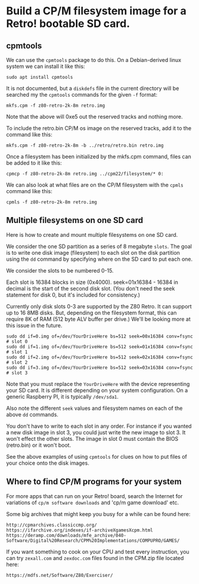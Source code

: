 # Build a CP/M filesystem image for a Retro! bootable SD card.

## cpmtools

We can use the `cpmtools` package to do this.  On a Debian-derived linux system we can install it like this:

	sudo apt install cpmtools

It is not documented, but a `diskdefs` file in the current directory will be searched my the `cpmtools` commands for the given `-f` format:

	mkfs.cpm -f z80-retro-2k-8m retro.img

Note that the above will 0xe5 out the reserved tracks and nothing more.

To include the retro.bin CP/M os image on the reserved tracks, add it to the command like this:

	mkfs.cpm -f z80-retro-2k-8m -b ../retro/retro.bin retro.img

Once a filesystem has been initialized by the mkfs.cpm command, files can be added to it like this:

	cpmcp -f z80-retro-2k-8m retro.img ../cpm22/filesystem/* 0:

We can also look at what files are on the CP/M filesystem with the `cpmls` command like this:

	cpmls -f z80-retro-2k-8m retro.img

## Multiple filesystems on one SD card

Here is how to create and mount multiple filesystems on one SD card.

We consider the one SD partition as a series of 8 megabyte `slots`.  The goal is to write one disk image (filesystem) to each slot on the disk partition using the `dd` command by specifying where on the SD card to put each one.

We consider the slots to be numbered 0-15. 

Each slot is 16384 blocks in size (0x4000). seek=01x16384 - 16384 in decimal is the start of the
second disk slot. (You don't need the seek statement for disk 0, but it's included for consistency.)

Currently only disk slots 0-3 are supported by the Z80 Retro. It can support up to 16 8MB disks.
But, depending on the filesystem format, this can require 8K of RAM (512 byte ALV buffer per drive.)
We'll be looking more at this issue in the future.

	sudo dd if=0.img of=/dev/YourDriveHere bs=512 seek=00x16384 conv=fsync  # slot 0
	sudo dd if=1.img of=/dev/YourDriveHere bs=512 seek=01x16384 conv=fsync  # slot 1
	sudo dd if=2.img of=/dev/YourDriveHere bs=512 seek=02x16384 conv=fsync  # slot 2
	sudo dd if=3.img of=/dev/YourDriveHere bs=512 seek=03x16384 conv=fsync  # slot 3

Note that you must replace the `YourDriveHere` with the device representing your SD card.  It is different depending on your system configuration.  On a generic Raspberry PI, it is typically `/dev/sda1`.

Also note the different `seek` values and filesystem names on each of the above `dd` commands.

You don't have to write to each slot in any order. For instance if you wanted a new disk image in
slot 3, you could just write the new image to slot 3. It won't effect the other slots. The image in
slot 0 must contain the BIOS (retro.bin) or it won't boot. 

See the above examples of using `cpmtools` for clues on how to put files of your choice onto the disk images.



## Where to find CP/M programs for your system

For more apps that can run on your Retro! board, search the Internet for variations of `cp/m software downloads` and 'cp/m game download' etc.

Some big archives that might keep you busy for a while can be found here:

	http://cpmarchives.classiccmp.org/
	https://ifarchive.org/indexes/if-archiveXgamesXcpm.html
	https://deramp.com/downloads/mfe_archive/040-Software/Digital%20Research/CPM%20Implementations/COMPUPRO/GAMES/

If you want something to cook on your CPU and test every instruction, you can try
`zexall.com` and `zexdoc.com` files found in the CPM.zip file located here:

	https://mdfs.net/Software/Z80/Exerciser/
